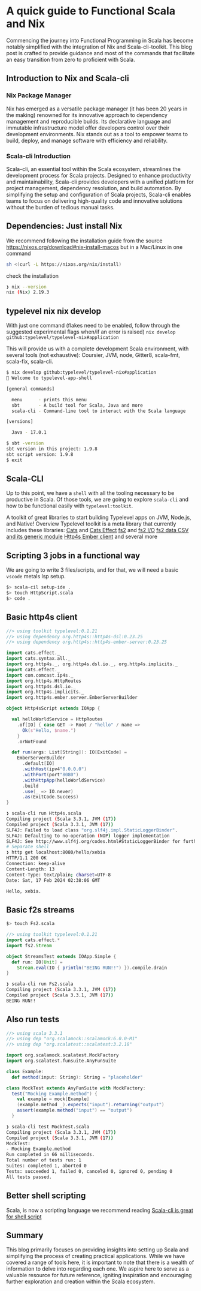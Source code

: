 # A quick guide to Functional Scala and Nix

Commencing the journey into Functional Programming in Scala has become notably simplified with the integration of Nix and Scala-cli-toolkit. This blog post is crafted to provide guidance and most of the commands that facilitate an easy transition from zero to proficient with Scala.

## Introduction to Nix and Scala-cli

### Nix Package Manager

Nix has emerged as a versatile package manager (it has been 20 years in the making) renowned for its innovative approach to dependency management and reproducible builds. Its declarative language and immutable infrastructure model offer developers control over their development environments. Nix stands out as a tool to empower teams to build, deploy, and manage software with efficiency and reliability.

### Scala-cli Introduction

Scala-cli, an essential tool within the Scala ecosystem, streamlines the development process for Scala projects. Designed to enhance productivity and maintainability, Scala-cli provides developers with a unified platform for project management, dependency resolution, and build automation. By simplifying the setup and configuration of Scala projects, Scala-cli enables teams to focus on delivering high-quality code and innovative solutions without the burden of tedious manual tasks.

## Dependencies: Just install Nix

We recommend following the installation guide from the source <https://nixos.org/download#nix-install-macos> but in a Mac/Linux in one command

```bash
sh <(curl -L https://nixos.org/nix/install)
```

check the installation

```bash
❯ nix --version
nix (Nix) 2.19.3
```

## typelevel nix nix develop

With just one command (flakes need to be enabled, follow through the suggested experimental flags when/if an error is raised)
`nix develop github:typelevel/typelevel-nix#application`

This will provide us with a complete development Scala environment, with several tools (not exhaustive): Coursier, JVM, node, Gitter8, scala-fmt, scala-fix, scala-cli.

```bash
$ nix develop github:typelevel/typelevel-nix#application
🔨 Welcome to typelevel-app-shell

[general commands]

  menu      - prints this menu
  sbt       - A build tool for Scala, Java and more
  scala-cli - Command-line tool to interact with the Scala language

[versions]

  Java - 17.0.1

$ sbt -version
sbt version in this project: 1.9.8
sbt script version: 1.9.8
$ exit
```

## Scala-CLI

Up to this point, we have a `shell` with all the tooling necessary to be productive in Scala. Of those tools, we are going to explore `scala-cli` and how to be functional easily with `typelevel:toolkit`.

A toolkit of great libraries to start building Typelevel apps on JVM, Node.js, and Native!
Overview
Typelevel toolkit is a meta library that currently includes these libraries:
[Cats](https://github.com/typelevel/cats) and [Cats Effect](https://github.com/typelevel/cats-effect)
[fs2](https://github.com/typelevel/fs2) and [fs2 I/O](https://fs2.io/#/io)
[fs2 data CSV and its generic module](https://fs2-data.gnieh.org/documentation/csv/)
[Http4s Ember client](https://http4s.org/v0.23/docs/client.html)
and several more

## Scripting  3 jobs in a functional way

We are going to write 3 files/scripts, and for that, we will need a basic `vscode` metals lsp setup.

```bash
$> scala-cil setup-ide .
$> touch HttpScript.scala 
$> code . 
```

## Basic http4s client

```scala
//> using toolkit typelevel:0.1.21
//> using dependency org.http4s::http4s-dsl:0.23.25
//> using dependency org.http4s::http4s-ember-server:0.23.25

import cats.effect._
import cats.syntax.all._
import org.http4s._, org.http4s.dsl.io._, org.http4s.implicits._
import cats.effect._
import com.comcast.ip4s._
import org.http4s.HttpRoutes
import org.http4s.dsl.io._
import org.http4s.implicits._
import org.http4s.ember.server.EmberServerBuilder

object Http4sScript extends IOApp {

  val helloWorldService = HttpRoutes
    .of[IO] { case GET -> Root / "hello" / name =>
      Ok(s"Hello, $name.")
    }
    .orNotFound

  def run(args: List[String]): IO[ExitCode] =
    EmberServerBuilder
      .default[IO]
      .withHost(ipv4"0.0.0.0")
      .withPort(port"8080")
      .withHttpApp(helloWorldService)
      .build
      .use(_ => IO.never)
      .as(ExitCode.Success)
}
```

```bash
❯ scala-cli run Http4s.scala
Compiling project (Scala 3.3.1, JVM (17))
Compiled project (Scala 3.3.1, JVM (17))
SLF4J: Failed to load class "org.slf4j.impl.StaticLoggerBinder".
SLF4J: Defaulting to no-operation (NOP) logger implementation
SLF4J: See http://www.slf4j.org/codes.html#StaticLoggerBinder for further details.
# Separate shell
❯ http get localhost:8080/hello/xebia
HTTP/1.1 200 OK
Connection: keep-alive
Content-Length: 13
Content-Type: text/plain; charset=UTF-8
Date: Sat, 17 Feb 2024 02:38:06 GMT

Hello, xebia.
```

## Basic f2s streams

```bash
$> touch Fs2.scala
```

```scala
//> using toolkit typelevel:0.1.21
import cats.effect.*
import fs2.Stream

object StreamsTest extends IOApp.Simple {
  def run: IO[Unit] =
    Stream.eval(IO { println("BEING RUN!!") }).compile.drain
}
```

```bash
❯ scala-cli run Fs2.scala
Compiling project (Scala 3.3.1, JVM (17))
Compiled project (Scala 3.3.1, JVM (17))
BEING RUN!!
```

## Also run tests

```scala
//> using scala 3.3.1
//> using dep "org.scalamock::scalamock:6.0.0-M1"
//> using dep "org.scalatest::scalatest:3.2.18"

import org.scalamock.scalatest.MockFactory
import org.scalatest.funsuite.AnyFunSuite

class Example:
  def method(input: String): String = "placeholder"

class MockTest extends AnyFunSuite with MockFactory:
  test("Mocking Example.method") {
    val example = mock[Example]
    (example.method _).expects("input").returning("output")
    assert(example.method("input") == "output")
  }
```

```bash
❯ scala-cli test MockTest.scala
Compiling project (Scala 3.3.1, JVM (17))
Compiled project (Scala 3.3.1, JVM (17))
MockTest:
- Mocking Example.method
Run completed in 66 milliseconds.
Total number of tests run: 1
Suites: completed 1, aborted 0
Tests: succeeded 1, failed 0, canceled 0, ignored 0, pending 0
All tests passed.
```

## Better shell scripting

Scala, is now a scripting language we recommend reading [Scala-cli is great for shell script](https://xebia.com/blog/better-shell-scripting-with-scala-cli/)

## Summary

This blog primarily focuses on providing insights into setting up Scala and simplifying the process of creating practical applications. While we have covered a range of tools here, it is important to note that there is a wealth of information to delve into regarding each one. We aspire here to serve as a valuable resource for future reference, igniting inspiration and encouraging further exploration and creation within the Scala ecosystem.
